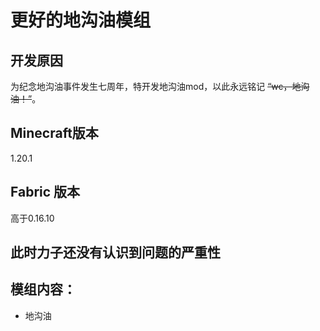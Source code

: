 # 更好的地沟油模组
## 开发原因
为纪念地沟油事件发生七周年，特开发地沟油mod，以此永远铭记 ~~“wc，地沟油！”~~。

## Minecraft版本
1.20.1
## Fabric 版本
高于0.16.10

## 此时力子还没有认识到问题的严重性

## 模组内容：
- 地沟油
